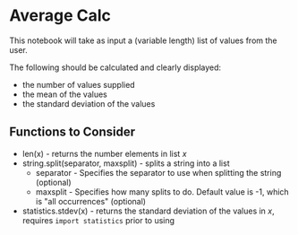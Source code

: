 # Average Calc

This notebook will take as input a (variable length) list of values from the user.

The following should be calculated and clearly displayed:
- the number of values supplied
- the mean of the values
- the standard deviation of the values

## Functions to Consider
* len(x) - returns the number elements in list *x*
* string.split(separator, maxsplit) - splits a string into a list
	* separator - Specifies the separator to use when splitting the string (optional)
	* maxsplit -  Specifies how many splits to do. Default value is -1, which is "all occurrences" (optional)
* statistics.stdev(x) - returns the standard deviation of the values in *x*, requires `import statistics` prior to using